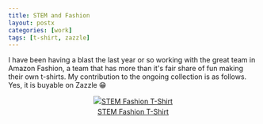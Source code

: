 ```yaml
---
title: STEM and Fashion
layout: postx
categories: [work]
tags: [t-shirt, zazzle]
---
```


I have been having a blast the last year or so working with the great team
in Amazon Fashion, a team that has more than it's fair share of fun making
their own t-shirts. My contribution to the ongoing collection is as follows.
Yes, it is buyable on Zazzle 😁

<div style="text-align:center;line-height:150%">
<a href="https://www.zazzle.com/pd/spp/pt-zazzle_shirt?dz=c3a7f8c3-dea0-4f0f-90ec-9d53f0887f03&clone=true&pending=true&design.areas=%5Bzazzle_shirt_10x12_front%5D&color=black&size=a_xl&style=aa_mens_crew_tshirt_2001&social=true" rel="nofollow"><img src="https://www.zazzle.com/rlv/svc/view?rlvnet=1&realview=113176653516639378&design=c3a7f8c3-dea0-4f0f-90ec-9d53f0887f03&style=aa_mens_crew_tshirt_2001&size=a_xl&color=black&max_dim=325&bg=0xffffff" alt="STEM Fashion T-Shirt" style="border:0;" /></a>
<br/>
<a href="https://www.zazzle.com/pd/spp/pt-zazzle_shirt?dz=c3a7f8c3-dea0-4f0f-90ec-9d53f0887f03&clone=true&pending=true&design.areas=%5Bzazzle_shirt_10x12_front%5D&color=black&size=a_xl&style=aa_mens_crew_tshirt_2001&social=true" rel="nofollow">STEM Fashion T-Shirt</a>
</div>
